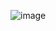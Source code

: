 ![image](https://user-images.githubusercontent.com/77222540/224368425-c169f930-39a7-4b13-81db-92202e81037b.png)
